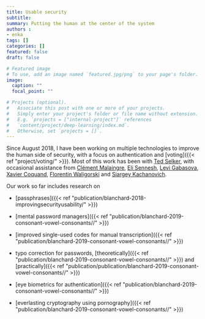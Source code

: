 ```yaml
---
title: Usable security
subtitle: 
summary: Putting the human at the center of the system
authors : 
- enka
tags: []
categories: []
featured: false
draft: false

# Featured image
# To use, add an image named `featured.jpg/png` to your page's folder. 
image:
  caption: ""
  focal_point: ""

# Projects (optional).
#   Associate this post with one or more of your projects.
#   Simply enter your project's folder or file name without extension.
#   E.g. `projects = ["internal-project"]` references 
#   `content/project/deep-learning/index.md`.
#   Otherwise, set `projects = []`.
---
```

Since August 2018, I have been working on multiple technologies to improve the human side of security, with a focus on authentication and [voting]({{< ref "project/voting/" >}}). Most of this work has been with [Ted Selker](http://ted.selker.com/), with occasional assistance from [Clément Malaingre](https://www.linkedin.com/in/cl%C3%A9ment-malaingre-57b165131/?originalSubdomain=fr), [Eli Sennesh](https://esennesh.github.io/), [Levi Gabasova](http://www.winterhazelly.cloud), [Xavier Coquand](https://www.linkedin.com/in/xavier-coquand-423161b0/?originalSubdomain=fr), [Florentin Waligorski](https://www.researchgate.net/profile/Florentin_Waligorski) and [Siargey Kachanovich](http://perso.eleves.ens-rennes.fr/people/siargey.kachanovich/).

Our work so far includes research on 

- [passphrases]({{< ref "publication/blanchard-2018-improvingsecurityusability/" >}})

- [mental password managers]({{< ref "publication/blanchard-2019-consonant-vowel-consonants//" >}})

- [improved single-used codes for manual transcription]({{< ref "publication/blanchard-2019-consonant-vowel-consonants//" >}})

- typo correction for passwords, [theoretically]({{< ref "publication/blanchard-2019-consonant-vowel-consonants//" >}}) and [practically]({{< ref "publication/publication/blanchard-2019-consonant-vowel-consonants//" >}})

- [eye biometrics for authentication]({{< ref "publication/blanchard-2019-consonant-vowel-consonants//" >}})
 
- [everlasting cryptography using pornography]({{< ref "publication/blanchard-2019-consonant-vowel-consonants//" >}})

